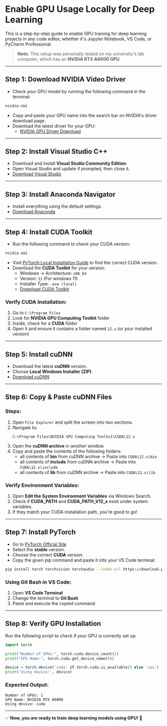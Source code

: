 # Enable GPU Usage Locally for Deep Learning

This is a step-by-step guide to enable GPU training for deep learning projects in any code editor, whether it's Jupyter Notebook, VS Code, or PyCharm Professional.

> **Note:** This setup was personally tested on my university's lab computer, which has an **NVIDIA RTX A6000 GPU**.

---

## Step 1: Download NVIDIA Video Driver  
- Check your GPU model by running the following command in the terminal:

```sh
nvidia-smi
```
- Copy and paste your GPU name into the search bar on NVIDIA's driver download page.
- Download the latest driver for your GPU:
  - [NVIDIA GPU Driver Download](https://www.nvidia.com/Download/index.aspx)

---

## Step 2: Install Visual Studio C++  
- Download and install **Visual Studio Community Edition**.
- Open Visual Studio and update if prompted, then close it.
- [Download Visual Studio](https://visualstudio.microsoft.com/vs/community/)

---

## Step 3: Install Anaconda Navigator  
- Install everything using the default settings.
- [Download Anaconda](https://www.anaconda.com/download/success)

---

## Step 4: Install CUDA Toolkit  
- Run the following command to check your CUDA version:

```sh
nvidia-smi
```
- Visit [PyTorch Local Installation Guide](https://pytorch.org/get-started/locally/) to find the correct CUDA version.
- Download the **CUDA Toolkit** for your version:
  - Windows -> Architecture: `x86_64`
  - Version: `11` (For windows 11)
  - Installer Type: `.exe (local)`
  - [Download CUDA Toolkit](https://developer.nvidia.com/cuda-toolkit-archive)

### **Verify CUDA Installation:**
1. Go to `C:\Program Files`
2. Look for **NVIDIA GPU Computing Toolkit** folder
3. Inside, check for a **CUDA** folder
4. Open it and ensure it contains a folder named `12.x` (or your installed version)

---

## Step 5: Install cuDNN  
- Download the latest **cuDNN** version.
- Choose **Local Windows Installer (ZIP)**.
- [Download cuDNN](https://developer.nvidia.com/rdp/cudnn-archive)

---

## Step 6: Copy & Paste cuDNN Files  
### **Steps:**
1. Open `File Explorer` and split the screen into two sections.
2. Navigate to:
   ```
   C:\Program Files\NVIDIA GPU Computing Toolkit\CUDA\12.x
   ```
3. Open the **cuDNN archive** in another window.
4. Copy and paste the contents of the following folders:
   - all contents of **bin** from cuDNN archive  → Paste into `CUDA\12.x\bin`
   - all contents of **include** from cuDNN archive  → Paste into `CUDA\12.x\include`
   - all contents of **lib** from cuDNN archive  → Paste into `CUDA\12.x\lib`

### **Verify Environment Variables:**
1. Open **Edit the System Environment Variables** via Windows Search.
2. Check if **CUDA_PATH** and **CUDA_PATH_V12_x** exist under system variables.
3. If they match your CUDA installation path, you're good to go!

---

## Step 7: Install PyTorch  
- Go to [PyTorch Official Site](https://pytorch.org/get-started/locally/)
- Select the **stable** version.
- Choose the correct **CUDA** version.
- Copy the given pip command and paste it into your VS Code terminal:

```sh
pip install torch torchvision torchaudio --index-url https://download.pytorch.org/whl/cu12
```

### **Using Git Bash in VS Code:**
1. Open **VS Code Terminal**
2. Change the terminal to **Git Bash**
3. Paste and execute the copied command

---

## Step 8: Verify GPU Installation  
Run the following script to check if your GPU is correctly set up:

```python
import torch

print("Number of GPUs:", torch.cuda.device_count())
print("GPU Name:", torch.cuda.get_device_name(0))

device = torch.device('cuda' if torch.cuda.is_available() else 'cpu')
print('Using device:', device)
```

### **Expected Output:**
```
Number of GPUs: 1
GPU Name: NVIDIA RTX A6000
Using device: cuda
```

---

✅ **Now, you are ready to train deep learning models using GPU!** 🚀
